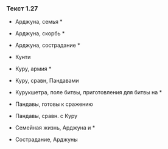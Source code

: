 ### Текст 1.27

- Арджуна, семья *

- Арджуна, скорбь *

- Арджуна, сострадание *

- Кунти

- Куру, армия *

- Куру, сравн, Пандавами

- Курукшетра, поле битвы, приготовления для битвы на *

- Пандавы, готовы к сражению

- Пандавы, сравн. с Куру

- Семейная жизнь, Арджуна и *

- Сострадание, Арджуны
	
